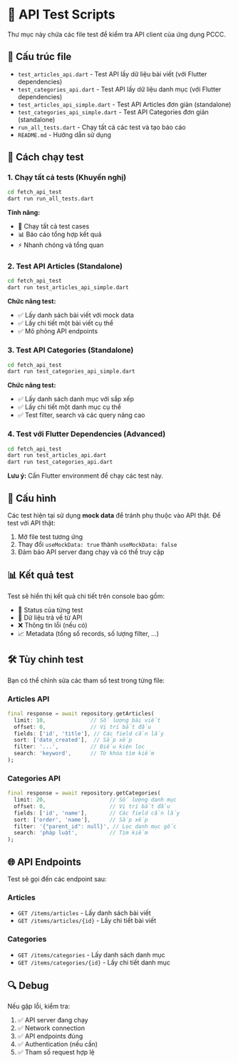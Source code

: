 # 🧪 API Test Scripts

Thư mục này chứa các file test để kiểm tra API client của ứng dụng PCCC.

## 📁 Cấu trúc file

- `test_articles_api.dart` - Test API lấy dữ liệu bài viết (với Flutter dependencies)
- `test_categories_api.dart` - Test API lấy dữ liệu danh mục (với Flutter dependencies)
- `test_articles_api_simple.dart` - Test API Articles đơn giản (standalone)
- `test_categories_api_simple.dart` - Test API Categories đơn giản (standalone)
- `run_all_tests.dart` - Chạy tất cả các test và tạo báo cáo
- `README.md` - Hướng dẫn sử dụng

## 🚀 Cách chạy test

### 1. Chạy tất cả tests (Khuyến nghị)

```bash
cd fetch_api_test
dart run run_all_tests.dart
```

**Tính năng:**
- 🧪 Chạy tất cả test cases
- 📊 Báo cáo tổng hợp kết quả
- ⚡ Nhanh chóng và tổng quan

### 2. Test API Articles (Standalone)

```bash
cd fetch_api_test
dart run test_articles_api_simple.dart
```

**Chức năng test:**
- ✅ Lấy danh sách bài viết với mock data
- ✅ Lấy chi tiết một bài viết cụ thể
- ✅ Mô phỏng API endpoints

### 3. Test API Categories (Standalone)

```bash
cd fetch_api_test
dart run test_categories_api_simple.dart
```

**Chức năng test:**
- ✅ Lấy danh sách danh mục với sắp xếp
- ✅ Lấy chi tiết một danh mục cụ thể
- ✅ Test filter, search và các query nâng cao

### 4. Test với Flutter Dependencies (Advanced)

```bash
cd fetch_api_test
dart run test_articles_api.dart
dart run test_categories_api.dart
```

**Lưu ý:** Cần Flutter environment để chạy các test này.

## 🔧 Cấu hình

Các test hiện tại sử dụng **mock data** để tránh phụ thuộc vào API thật. Để test với API thật:

1. Mở file test tương ứng
2. Thay đổi `useMockData: true` thành `useMockData: false`
3. Đảm bảo API server đang chạy và có thể truy cập

## 📊 Kết quả test

Test sẽ hiển thị kết quả chi tiết trên console bao gồm:
- 🎯 Status của từng test
- 📄 Dữ liệu trả về từ API
- ❌ Thông tin lỗi (nếu có)
- 📈 Metadata (tổng số records, số lượng filter, ...)

## 🛠️ Tùy chỉnh test

Bạn có thể chỉnh sửa các tham số test trong từng file:

### Articles API
```dart
final response = await repository.getArticles(
  limit: 10,              // Số lượng bài viết
  offset: 0,              // Vị trí bắt đầu
  fields: ['id', 'title'], // Các field cần lấy
  sort: ['date_created'],  // Sắp xếp
  filter: '...',          // Điều kiện lọc
  search: 'keyword',      // Từ khóa tìm kiếm
);
```

### Categories API
```dart
final response = await repository.getCategories(
  limit: 20,                    // Số lượng danh mục
  offset: 0,                    // Vị trí bắt đầu
  fields: ['id', 'name'],       // Các field cần lấy
  sort: ['order', 'name'],      // Sắp xếp
  filter: '{"parent_id": null}', // Lọc danh mục gốc
  search: 'pháp luật',          // Tìm kiếm
);
```

## 🌐 API Endpoints

Test sẽ gọi đến các endpoint sau:

### Articles
- `GET /items/articles` - Lấy danh sách bài viết
- `GET /items/articles/{id}` - Lấy chi tiết bài viết

### Categories  
- `GET /items/categories` - Lấy danh sách danh mục
- `GET /items/categories/{id}` - Lấy chi tiết danh mục

## 🔍 Debug

Nếu gặp lỗi, kiểm tra:
1. ✅ API server đang chạy
2. ✅ Network connection
3. ✅ API endpoints đúng
4. ✅ Authentication (nếu cần)
5. ✅ Tham số request hợp lệ 
